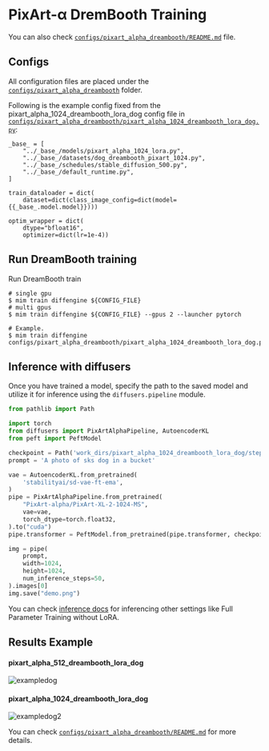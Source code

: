 # PixArt-α DremBooth Training

You can also check [`configs/pixart_alpha_dreambooth/README.md`](../../../configs/pixart_alpha_dreambooth/README.md) file.

## Configs

All configuration files are placed under the [`configs/pixart_alpha_dreambooth`](../../../configs/pixart_alpha_dreambooth/) folder.

Following is the example config fixed from the pixart_alpha_1024_dreambooth_lora_dog config file in [`configs/pixart_alpha_dreambooth/pixart_alpha_1024_dreambooth_lora_dog.py`](../../../configs/pixart_alpha_dreambooth/pixart_alpha_1024_dreambooth_lora_dog.py):

```
_base_ = [
    "../_base_/models/pixart_alpha_1024_lora.py",
    "../_base_/datasets/dog_dreambooth_pixart_1024.py",
    "../_base_/schedules/stable_diffusion_500.py",
    "../_base_/default_runtime.py",
]

train_dataloader = dict(
    dataset=dict(class_image_config=dict(model={{_base_.model.model}})))

optim_wrapper = dict(
    dtype="bfloat16",
    optimizer=dict(lr=1e-4))
```

## Run DreamBooth training

Run DreamBooth train

```
# single gpu
$ mim train diffengine ${CONFIG_FILE}
# multi gpus
$ mim train diffengine ${CONFIG_FILE} --gpus 2 --launcher pytorch

# Example.
$ mim train diffengine configs/pixart_alpha_dreambooth/pixart_alpha_1024_dreambooth_lora_dog.py
```

## Inference with diffusers

Once you have trained a model, specify the path to the saved model and utilize it for inference using the `diffusers.pipeline` module.

```py
from pathlib import Path

import torch
from diffusers import PixArtAlphaPipeline, AutoencoderKL
from peft import PeftModel

checkpoint = Path('work_dirs/pixart_alpha_1024_dreambooth_lora_dog/step499')
prompt = 'A photo of sks dog in a bucket'

vae = AutoencoderKL.from_pretrained(
    'stabilityai/sd-vae-ft-ema',
)
pipe = PixArtAlphaPipeline.from_pretrained(
    "PixArt-alpha/PixArt-XL-2-1024-MS",
    vae=vae,
    torch_dtype=torch.float32,
).to("cuda")
pipe.transformer = PeftModel.from_pretrained(pipe.transformer, checkpoint / "transformer", adapter_name="default")

img = pipe(
    prompt,
    width=1024,
    height=1024,
    num_inference_steps=50,
).images[0]
img.save("demo.png")
```

You can check [inference docs](inference.md) for inferencing other settings like Full Parameter Training without LoRA.

## Results Example

#### pixart_alpha_512_dreambooth_lora_dog

![exampledog](https://github.com/okotaku/diffengine/assets/24734142/2d3b59b1-2a9b-422d-adba-347504c66be2)

#### pixart_alpha_1024_dreambooth_lora_dog

![exampledog2](https://github.com/okotaku/diffengine/assets/24734142/a3fc9fcd-7cd0-4dc2-997d-3a9b303c228a)

You can check [`configs/pixart_alpha_dreambooth/README.md`](../../../configs/pixart_alpha_dreambooth/README.md#results-example) for more details.
